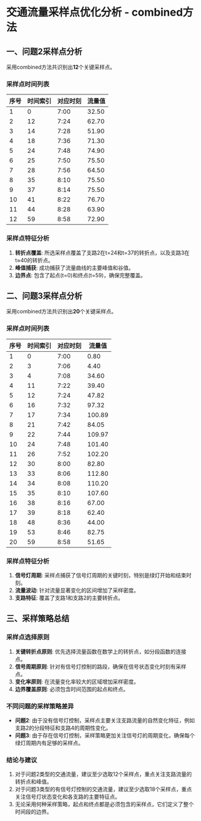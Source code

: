 # 交通流量采样点优化分析 - combined方法

## 一、问题2采样点分析

采用combined方法共识别出**12**个关键采样点。

### 采样点时间列表

| 序号 | 时间索引 | 对应时刻 | 流量值 |
|------|----------|----------|--------|
| 1 | 0 | 7:00 | 32.50 |
| 2 | 12 | 7:24 | 62.70 |
| 3 | 14 | 7:28 | 51.90 |
| 4 | 18 | 7:36 | 71.30 |
| 5 | 24 | 7:48 | 74.90 |
| 6 | 25 | 7:50 | 75.50 |
| 7 | 28 | 7:56 | 64.50 |
| 8 | 35 | 8:10 | 75.50 |
| 9 | 37 | 8:14 | 75.50 |
| 10 | 41 | 8:22 | 76.70 |
| 11 | 44 | 8:28 | 63.90 |
| 12 | 59 | 8:58 | 72.90 |

### 采样点特征分析

1. **转折点覆盖**: 所选采样点覆盖了支路2在t=24和t=37的转折点，以及支路3在t≈40的转折点。
2. **峰值捕获**: 成功捕获了流量曲线的主要峰值和谷值。
3. **边界点**: 包含了起点(t=0)和终点(t=59)，确保完整覆盖。

## 二、问题3采样点分析

采用combined方法共识别出**20**个关键采样点。

### 采样点时间列表

| 序号 | 时间索引 | 对应时刻 | 流量值 |
|------|----------|----------|--------|
| 1 | 0 | 7:00 | 0.80 |
| 2 | 3 | 7:06 | 4.40 |
| 3 | 4 | 7:08 | 34.60 |
| 4 | 11 | 7:22 | 39.40 |
| 5 | 12 | 7:24 | 47.82 |
| 6 | 16 | 7:32 | 97.32 |
| 7 | 17 | 7:34 | 100.89 |
| 8 | 21 | 7:42 | 84.05 |
| 9 | 22 | 7:44 | 109.97 |
| 10 | 24 | 7:48 | 101.40 |
| 11 | 26 | 7:52 | 102.20 |
| 12 | 30 | 8:00 | 82.80 |
| 13 | 33 | 8:06 | 112.80 |
| 14 | 34 | 8:08 | 110.20 |
| 15 | 35 | 8:10 | 107.60 |
| 16 | 38 | 8:16 | 67.00 |
| 17 | 39 | 8:18 | 62.40 |
| 18 | 48 | 8:36 | 44.00 |
| 19 | 53 | 8:46 | 82.75 |
| 20 | 59 | 8:58 | 51.65 |

### 采样点特征分析

1. **信号灯周期**: 采样点捕获了信号灯周期的关键时刻，特别是绿灯开始和结束时刻。
2. **流量波动**: 针对流量显著变化的区间增加了采样密度。
3. **支路特征**: 覆盖了支路1和支路2的主要转折点。

## 三、采样策略总结

### 采样点选择原则

1. **关键转折点原则**: 优先选择流量函数在数学上的转折点，如分段函数的连接点。
2. **信号周期原则**: 针对有信号灯控制的路段，确保在信号状态变化时刻有采样点。
3. **变化率原则**: 在流量变化率较大的区域增加采样密度。
4. **边界覆盖原则**: 必须包含时间范围的起点和终点。

### 不同问题的采样策略差异

- **问题2**: 由于没有信号灯控制，采样点主要关注支路流量的自然变化特征，例如支路2的分段特征和支路4的周期性变化。
- **问题3**: 由于存在信号灯控制，采样策略更加关注信号灯的周期变化，确保每个绿灯周期内有足够的采样点。

### 结论与建议

1. 对于问题2类型的交通流量，建议至少选取12个采样点，重点关注支路流量的转折点和峰值。
2. 对于问题3类型的有信号灯控制的交通流量，建议至少选取18个采样点，重点关注信号灯状态变化和各支路的主要特征点。
3. 无论采用何种采样策略，起点和终点都是必须包含的采样点，它们定义了整个时间段的边界。
